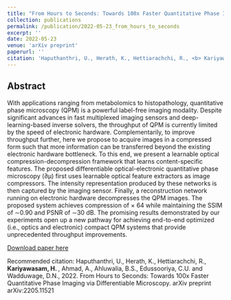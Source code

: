 ```yaml
---
title: "From Hours to Seconds: Towards 100x Faster Quantitative Phase Imaging via Differentiable Microscopy"
collection: publications
permalink: /publication/2022-05-23_from_hours_to_seconds
excerpt: ''
date: 2022-05-23
venue: 'arXiv preprint'
paperurl: ''
citation: 'Haputhanthri, U., Herath, K., Hettiarachchi, R., <b> Kariyawasam, H. </b>, Ahmad, A., Ahluwalia, B.S., Edussooriya, C.U. and Wadduwage, D.N., 2022. From Hours to Seconds: Towards 100x Faster Quantitative Phase Imaging via Differentiable Microscopy. arXiv preprint arXiv:2205.11521'
---
```


<h2> Abstract </h2>
With applications ranging from metabolomics to histopathology, quantitative phase microscopy (QPM) is a powerful label-free imaging modality. Despite significant advances in fast multiplexed imaging sensors and deep-learning-based inverse solvers, the throughput of QPM is currently limited by the speed of electronic hardware. Complementarily, to improve throughput further, here we propose to acquire images in a compressed form such that more information can be transferred beyond the existing electronic hardware bottleneck. To this end, we present a learnable optical compression-decompression framework that learns content-specific features. The proposed differentiable optical-electronic quantitative phase microscopy (∂μ) first uses learnable optical feature extractors as image compressors. The intensity representation produced by these networks is then captured by the imaging sensor. Finally, a reconstruction network running on electronic hardware decompresses the QPM images. The proposed system achieves compression of × 64 while maintaining the SSIM of ∼0.90 and PSNR of ∼30 dB. The promising results demonstrated by our experiments open up a new pathway for achieving end-to-end optimized (i.e., optics and electronic) compact QPM systems that provide unprecedented throughput improvements.

[Download paper here](https://arxiv.org/pdf/2205.11521.pdf)

Recommended citation: Haputhanthri, U., Herath, K., Hettiarachchi, R., <b> Kariyawasam, H. </b>, Ahmad, A., Ahluwalia, B.S., Edussooriya, C.U. and Wadduwage, D.N., 2022. From Hours to Seconds: Towards 100x Faster Quantitative Phase Imaging via Differentiable Microscopy. arXiv preprint arXiv:2205.11521
